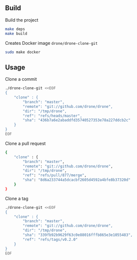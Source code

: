 
## Build

Build the project

```sh
make deps
make build
```

Creates Docker image `drone/drone-clone-git`

```sh
sudo make docker
```

## Usage

Clone a commit

```sh
./drone-clone-git <<EOF
{
	"clone" : {
		"branch": "master",
		"remote": "git://github.com/drone/drone",
		"dir": "/tmp/drone",
		"ref": "refs/heads/master",
		"sha": "436b7a6e2abaddfd35740527353e78a227ddcb2c"
	}
}
EOF
```

Clone a pull request

```sh
{
	"clone" : {
		"branch": "master",
		"remote": "git://github.com/drone/drone",
		"dir": "/tmp/drone",
		"ref": "refs/pull/877/merge",
		"sha": "8d6a233744a5dcacbf2605d4592a4bfe8b37320d"
	}
}
```

Clone a tag

```sh
./drone-clone-git <<EOF
{
	"clone" : {
		"branch": "master",
		"remote": "git://github.com/drone/drone",
		"dir": "/tmp/drone",
		"sha": "339fb92b9629f63c0e88016fffb865e3e1055483",
		"ref": "refs/tags/v0.2.0"
	}
}
EOF
```